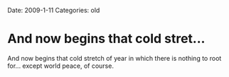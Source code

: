 Date: 2009-1-11
Categories: old

# And now begins that cold stret...

And now begins that cold stretch of year in which there is nothing to root for... except world peace, of course.
